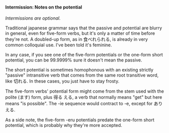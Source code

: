 
#### Intermission: Notes on the potential


*Intermissions are optional.*


Traditional japanese grammar says that the passive and potential are blurry in general, even for five-form verbs, but it's only a matter of time before they're not. A doubled-up form, as in 食べれられる, is already in very common colloquial use. I've been told it's feminine.


In any case, if you see one of the five-form potentials or the one-form short potential, you can be 99.9999% sure it doesn't mean the passive.


The short potential is sometimes homophonous with an existing strictly "passive" intransitive verb that comes from the same root transitive word, like 切れる. In these cases, you just have to stay frosty.


The five-form verbs' potential form might come from the stem used with the polite (ます) form, plus 得る える, a verb that normally means "get" but here means "is possible". The -ie sequence would contract to -e, except for ありえる.


As a side note, the five-form -eru potentials predate the one-form short potential, which is probably why they're more accepted.


